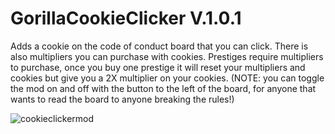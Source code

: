 # **GorillaCookieClicker V.1.0.1**
Adds a cookie on the code of conduct board that you can click. There is also multipliers you can purchase with cookies. Prestiges require multipliers to purchase, once you buy one prestige it will reset your multipliers and cookies but give you a 2X multiplier on your cookies. (NOTE: you can toggle the mod on and off with the button to the left of the board, for anyone that wants to read the board to anyone breaking the rules!)

![cookieclickermod](https://github.com/user-attachments/assets/5f3ab8c1-f7f0-44f6-90e7-c906693da0a6)
